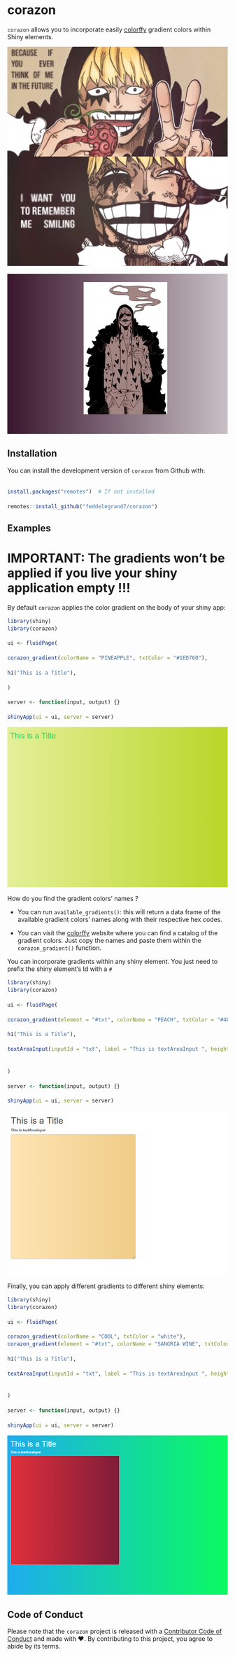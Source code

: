 
<!-- README.md is generated from README.Rmd. Please edit that file -->

# corazon

`corazon` allows you to incorporate easily
[colorffy](https://www.colorffy.com/gradients/catalog) gradient colors
within Shiny elements.

![](man/figures/corazon.jpg)

![](man/figures/corazon2.png)

## Installation

You can install the development version of `corazon` from Github with:

``` r

install.packages("remotes")  # If not installed 

remotes::install_github("feddelegrand7/corazon")
```

## Examples

# IMPORTANT: The gradients won’t be applied if you live your shiny application empty \!\!\!

By default `corazon` applies the color gradient on the body of your
shiny app:

``` r
library(shiny)
library(corazon)

ui <- fluidPage(

corazon_gradient(colorName = "PINEAPPLE", txtColor = "#1ED760"),

h1("This is a Title"),

)

server <- function(input, output) {}

shinyApp(ui = ui, server = server)
```

![](man/figures/corazon_example1.png)

How do you find the gradient colors’ names ?

  - You can run `available_gradients()`: this will return a data frame
    of the available gradient colors’ names along with their respective
    hex codes.

  - You can visit the
    [colorffy](https://www.colorffy.com/gradients/catalog) website where
    you can find a catalog of the gradient colors. Just copy the names
    and paste them within the `corazon_gradient()` function.

You can incorporate gradients within any shiny element. You just need to
prefix the shiny element’s Id with a `#`

``` r
library(shiny)
library(corazon)

ui <- fluidPage(

corazon_gradient(element = "#txt", colorName = "PEACH", txtColor = "#4E5C68"), # don't forget to prefix the id wih the # 

h1("This is a Title"),

textAreaInput(inputId = "txt", label = "This is textAreaInput ", height = "500px", width = "500px")


)

server <- function(input, output) {}

shinyApp(ui = ui, server = server)
```

![](man/figures/corazon_example2.png)

Finally, you can apply different gradients to different shiny elements:

``` r
library(shiny)
library(corazon)

ui <- fluidPage(

corazon_gradient(colorName = "COOL", txtColor = "white"),  
corazon_gradient(element = "#txt", colorName = "SANGRIA WINE", txtColor = "#4E5C68"),  

h1("This is a Title"),

textAreaInput(inputId = "txt", label = "This is textAreaInput ", height = "500px", width = "500px")


)

server <- function(input, output) {}

shinyApp(ui = ui, server = server)
```

![](man/figures/corazon_example3.png)

## Code of Conduct

Please note that the `corazon` project is released with a [Contributor
Code of
Conduct](https://contributor-covenant.org/version/2/0/CODE_OF_CONDUCT.html)
and made with ❤️. By contributing to this project, you agree to abide by
its terms.

